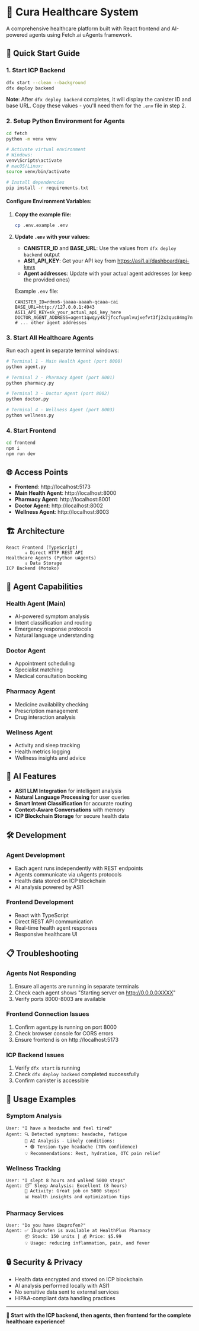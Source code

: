 # 🏥 Cura Healthcare System

A comprehensive healthcare platform built with React frontend and AI-powered agents using Fetch.ai uAgents framework.

## 🚀 Quick Start Guide

### 1. **Start ICP Backend**

```bash
dfx start --clean --background
dfx deploy backend
```

**Note**: After `dfx deploy backend` completes, it will display the canister ID and base URL. Copy these values - you'll need them for the `.env` file in step 2.

### 2. **Setup Python Environment for Agents**

```bash
cd fetch
python -m venv venv

# Activate virtual environment
# Windows:
venv\Scripts\activate
# macOS/Linux:
source venv/bin/activate

# Install dependencies
pip install -r requirements.txt
```

#### **Configure Environment Variables:**

1. **Copy the example file:**
   ```bash
   cp .env.example .env
   ```

2. **Update `.env` with your values:**
   - **CANISTER_ID** and **BASE_URL**: Use the values from `dfx deploy backend` output
   - **ASI1_API_KEY**: Get your API key from https://asi1.ai/dashboard/api-keys
   - **Agent addresses**: Update with your actual agent addresses (or keep the provided ones)

   Example `.env` file:
   ```
   CANISTER_ID=rdmx6-jaaaa-aaaah-qcaaa-cai
   BASE_URL=http://127.0.0.1:4943
   ASI1_API_KEY=sk_your_actual_api_key_here
   DOCTOR_AGENT_ADDRESS=agent1qwqyy4k7jfccfuymlvujxefvt3fj2x3qus84mg7nruunr9gmezv6wruawru
   # ... other agent addresses
   ```

### 3. **Start All Healthcare Agents**

Run each agent in separate terminal windows:

```bash
# Terminal 1 - Main Health Agent (port 8000)
python agent.py

# Terminal 2 - Pharmacy Agent (port 8001)  
python pharmacy.py

# Terminal 3 - Doctor Agent (port 8002)
python doctor.py

# Terminal 4 - Wellness Agent (port 8003)
python wellness.py
```

### 4. **Start Frontend**

```bash
cd frontend
npm i
npm run dev
```

## 🌐 Access Points

- **Frontend**: http://localhost:5173
- **Main Health Agent**: http://localhost:8000
- **Pharmacy Agent**: http://localhost:8001
- **Doctor Agent**: http://localhost:8002
- **Wellness Agent**: http://localhost:8003

## 🏗️ Architecture

```
React Frontend (TypeScript)
       ↓ Direct HTTP REST API
Healthcare Agents (Python uAgents)
       ↓ Data Storage
ICP Backend (Motoko)
```

## 🤖 Agent Capabilities

### **Health Agent** (Main)
- AI-powered symptom analysis
- Intent classification and routing
- Emergency response protocols
- Natural language understanding

### **Doctor Agent**
- Appointment scheduling
- Specialist matching
- Medical consultation booking

### **Pharmacy Agent**
- Medicine availability checking
- Prescription management
- Drug interaction analysis

### **Wellness Agent**
- Activity and sleep tracking
- Health metrics logging
- Wellness insights and advice

## 🧠 AI Features

- **ASI1 LLM Integration** for intelligent analysis
- **Natural Language Processing** for user queries
- **Smart Intent Classification** for accurate routing
- **Context-Aware Conversations** with memory
- **ICP Blockchain Storage** for secure health data

## 🛠️ Development

### **Agent Development**
- Each agent runs independently with REST endpoints
- Agents communicate via uAgents protocols
- Health data stored on ICP blockchain
- AI analysis powered by ASI1

### **Frontend Development**
- React with TypeScript
- Direct REST API communication
- Real-time health agent responses
- Responsive healthcare UI

## 📋 Troubleshooting

### **Agents Not Responding**
1. Ensure all agents are running in separate terminals
2. Check each agent shows "Starting server on http://0.0.0.0:XXXX"
3. Verify ports 8000-8003 are available

### **Frontend Connection Issues**
1. Confirm agent.py is running on port 8000
2. Check browser console for CORS errors
3. Ensure frontend is on http://localhost:5173

### **ICP Backend Issues**
1. Verify `dfx start` is running
2. Check `dfx deploy backend` completed successfully
3. Confirm canister is accessible

## 🎯 Usage Examples

### **Symptom Analysis**
```
User: "I have a headache and feel tired"
Agent: 🔍 Detected symptoms: headache, fatigue
       🏥 AI Analysis - Likely conditions:
       • 🟢 Tension-type headache (70% confidence)
       💡 Recommendations: Rest, hydration, OTC pain relief
```

### **Wellness Tracking**
```
User: "I slept 8 hours and walked 5000 steps"
Agent: 😴 Sleep Analysis: Excellent (8 hours)
       🚶 Activity: Great job on 5000 steps!
       📊 Health insights and optimization tips
```

### **Pharmacy Services**
```
User: "Do you have ibuprofen?"
Agent: ✅ Ibuprofen is available at HealthPlus Pharmacy
       📦 Stock: 150 units | 💰 Price: $5.99
       💡 Usage: reducing inflammation, pain, and fever
```

## 🔒 Security & Privacy

- Health data encrypted and stored on ICP blockchain
- AI analysis performed locally with ASI1
- No sensitive data sent to external services
- HIPAA-compliant data handling practices

---

**🚀 Start with the ICP backend, then agents, then frontend for the complete healthcare experience!**